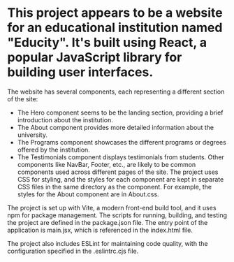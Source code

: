 # This project appears to be a website for an educational institution named "Educity". It's built using React, a popular JavaScript library for building user interfaces.

The website has several components, each representing a different section of the site:

- The Hero component seems to be the landing section, providing a brief introduction about the institution.
- The About component provides more detailed information about the university.
- The Programs component showcases the different programs or degrees offered by the institution.
- The Testimonials component displays testimonials from students.
Other components like NavBar, Footer, etc., are likely to be common components used across different pages of the site.
The project uses CSS for styling, and the styles for each component are kept in separate CSS files in the same directory as the component. For example, the styles for the About component are in About.css.

The project is set up with Vite, a modern front-end build tool, and it uses npm for package management. The scripts for running, building, and testing the project are defined in the package.json file. The entry point of the application is main.jsx, which is referenced in the index.html file.

The project also includes ESLint for maintaining code quality, with the configuration specified in the .eslintrc.cjs file.

